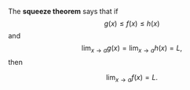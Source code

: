 The **squeeze theorem** says that if $${\displaystyle g(x)\leq f(x)\leq h(x)}$$ and $${\displaystyle \lim_{x\to a}g(x)=\lim _{x\to a}h(x)=L,}$$ then

$$
\lim_{x \to a} f(x) = L.
$$